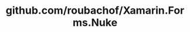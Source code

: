 ---
layout: post
title: github.com/roubachof/Xamarin.Forms.Nuke
categories: link
tags: [انگلیسی, گیت‌هاب, برنامه‌نویسی]
---